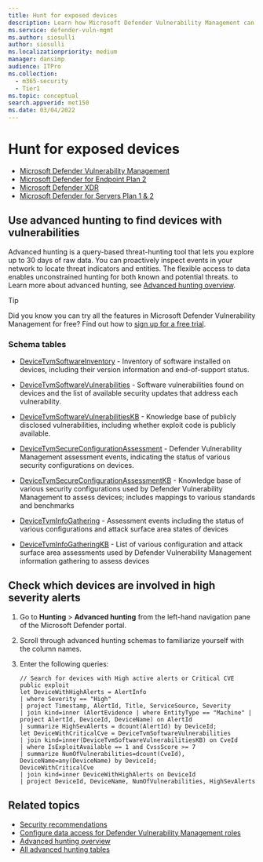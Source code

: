 ```yaml
---
title: Hunt for exposed devices
description: Learn how Microsoft Defender Vulnerability Management can be used to help security admins, IT admins, and SecOps collaborate.
ms.service: defender-vuln-mgmt
ms.author: siosulli
author: siosulli
ms.localizationpriority: medium
manager: dansimp
audience: ITPro
ms.collection: 
  - m365-security
  - Tier1
ms.topic: conceptual
search.appverid: met150
ms.date: 03/04/2022
---
```


# Hunt for exposed devices

- [Microsoft Defender Vulnerability Management](defender-vulnerability-management.md)
- [Microsoft Defender for Endpoint Plan 2](/defender-endpoint/microsoft-defender-endpoint)
- [Microsoft Defender XDR](/defender-xdr)
- [Microsoft Defender for Servers Plan 1 & 2](/azure/defender-for-cloud/plan-defender-for-servers-select-plan) 

## Use advanced hunting to find devices with vulnerabilities

Advanced hunting is a query-based threat-hunting tool that lets you explore up to 30 days of raw data. You can proactively inspect events in your network to locate threat indicators and entities. The flexible access to data enables unconstrained hunting for both known and potential threats. to Learn more about advanced hunting, see [Advanced hunting overview](/defender-xdr/advanced-hunting-overview).

> [!TIP]
> Did you know you can try all the features in Microsoft Defender Vulnerability Management for free? Find out how to [sign up for a free trial](/defender-vulnerability-management/defender-vulnerability-management-trial).

### Schema tables

- [DeviceTvmSoftwareInventory](/defender/advanced-hunting-devicetvmsoftwareinventory-table) - Inventory of software installed on devices, including their version information and end-of-support status.

- [DeviceTvmSoftwareVulnerabilities](/defender/advanced-hunting-devicetvmsoftwarevulnerabilities-table) - Software vulnerabilities found on devices and the list of available security updates that address each vulnerability.
- [DeviceTvmSoftwareVulnerabilitiesKB](/defender/advanced-hunting-devicetvmsoftwarevulnerabilitieskb-table) - Knowledge base of publicly disclosed vulnerabilities, including whether exploit code is publicly available.

- [DeviceTvmSecureConfigurationAssessment](/defender/advanced-hunting-devicetvmsecureconfigurationassessment-table) - Defender Vulnerability Management assessment events, indicating the status of various security configurations on devices.

- [DeviceTvmSecureConfigurationAssessmentKB](/defender/advanced-hunting-devicetvmsecureconfigurationassessmentkb-table) - Knowledge base of various security configurations used by Defender Vulnerability Management to assess devices; includes mappings to various standards and benchmarks
- [DeviceTvmInfoGathering](/defender-xdr/advanced-hunting-devicetvminfogathering-table) - Assessment events including the status of various configurations and attack surface area states of devices
- [DeviceTvmInfoGatheringKB](/defender-xdr/advanced-hunting-devicetvminfogatheringkb-table) - List of various configuration and attack surface area assessments used by Defender Vulnerability Management information gathering to assess devices

## Check which devices are involved in high severity alerts

1. Go to **Hunting** \> **Advanced hunting** from the left-hand navigation pane of the Microsoft Defender portal.

2. Scroll through advanced hunting schemas to familiarize yourself with the column names.

3. Enter the following queries:

    ```kusto
    // Search for devices with High active alerts or Critical CVE public exploit
    let DeviceWithHighAlerts = AlertInfo
    | where Severity == "High"
    | project Timestamp, AlertId, Title, ServiceSource, Severity
    | join kind=inner (AlertEvidence | where EntityType == "Machine" | project AlertId, DeviceId, DeviceName) on AlertId
    | summarize HighSevAlerts = dcount(AlertId) by DeviceId;
    let DeviceWithCriticalCve = DeviceTvmSoftwareVulnerabilities
    | join kind=inner(DeviceTvmSoftwareVulnerabilitiesKB) on CveId
    | where IsExploitAvailable == 1 and CvssScore >= 7
    | summarize NumOfVulnerabilities=dcount(CveId),
    DeviceName=any(DeviceName) by DeviceId;
    DeviceWithCriticalCve
    | join kind=inner DeviceWithHighAlerts on DeviceId
    | project DeviceId, DeviceName, NumOfVulnerabilities, HighSevAlerts
    ```

## Related topics

- [Security recommendations](tvm-security-recommendation.md)
- [Configure data access for Defender Vulnerability Management roles](/defender-endpoint/user-roles#create-roles-and-assign-the-role-to-an-azure-active-directory-group)
- [Advanced hunting overview](/windows/security/threat-protection/microsoft-defender-atp/advanced-hunting-overview)
- [All advanced hunting tables](/defender-endpoint/advanced-hunting-schema-reference)
